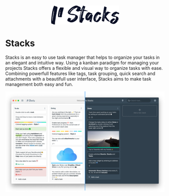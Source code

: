 <p align="center">
    <img src="assets/logo.png" alt="Stacks Logo" title="Stacks" width="215" height="60" />
</p>

# Stacks
Stacks is an easy to use task manager that helps to organize your tasks in an elegant and intuitive way. Using a kanban paradigm for managing your projects Stacks offers a flexible and visual way to organize tasks with ease. Combining powerfull features like tags, task grouping, quick search and attachments with a beautifull user interface, Stacks aims to make task management both easy and fun.

<p align="center">
    <img src="assets/black-and-white.png" alt="Stacks" title="Stacks" />
</p>
